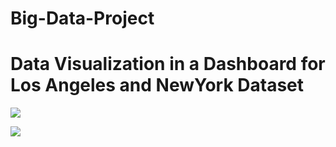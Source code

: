 # Big-Data-Project


# Data Visualization in a Dashboard for Los Angeles and NewYork Dataset
![](/Screenshot(204).png)

![](/Screenshot(205).png)
